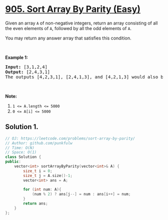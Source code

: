 # [905. Sort Array By Parity (Easy)](https://leetcode.com/problems/sort-array-by-parity/)

<p>Given an array <code>A</code> of non-negative integers, return an array consisting of all the even elements of <code>A</code>, followed by all the odd elements of <code>A</code>.</p>

<p>You may return any answer array that satisfies this condition.</p>

<p>&nbsp;</p>

<div>
<p><strong>Example 1:</strong></p>

<pre><strong>Input: </strong><span id="example-input-1-1">[3,1,2,4]</span>
<strong>Output: </strong><span id="example-output-1">[2,4,3,1]</span>
The outputs [4,2,3,1], [2,4,1,3], and [4,2,1,3] would also be accepted.
</pre>

<p>&nbsp;</p>

<p><strong>Note:</strong></p>

<ol>
	<li><code>1 &lt;= A.length &lt;= 5000</code></li>
	<li><code>0 &lt;= A[i] &lt;= 5000</code></li>
</ol>
</div>

## Solution 1. 

```cpp
// OJ: https://leetcode.com/problems/sort-array-by-parity/
// Author: github.com/punkfulw
// Time: O(N)
// Space: O(1)
class Solution {
public:
    vector<int> sortArrayByParity(vector<int>& A) {
        size_t i = 0;
        size_t j = A.size()-1;
        vector<int> ans = A;
        
        for (int num: A){
            (num % 2) ? ans[j--] = num : ans[i++] = num;
        }
        return ans;        
    }
};
```
